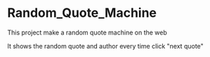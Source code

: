 # Random_Quote_Machine

This project make a random quote machine on the web

It shows the random quote and author every time click "next quote"
